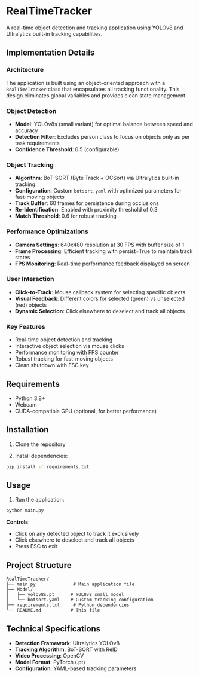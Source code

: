 # RealTimeTracker

A real-time object detection and tracking application using YOLOv8 and Ultralytics built-in tracking capabilities.

## Implementation Details

### Architecture

The application is built using an object-oriented approach with a `RealTimeTracker` class that encapsulates all tracking functionality. This design eliminates global variables and provides clean state management.

### Object Detection

- **Model**: YOLOv8s (small variant) for optimal balance between speed and accuracy
- **Detection Filter**: Excludes person class to focus on objects only as per task requirements
- **Confidence Threshold**: 0.5 (configurable)

### Object Tracking

- **Algorithm**: BoT-SORT (Byte Track + OCSort) via Ultralytics built-in tracking
- **Configuration**: Custom `botsort.yaml` with optimized parameters for fast-moving objects
- **Track Buffer**: 60 frames for persistence during occlusions
- **Re-Identification**: Enabled with proximity threshold of 0.3
- **Match Threshold**: 0.6 for robust tracking

### Performance Optimizations

- **Camera Settings**: 640x480 resolution at 30 FPS with buffer size of 1
- **Frame Processing**: Efficient tracking with persist=True to maintain track states
- **FPS Monitoring**: Real-time performance feedback displayed on screen

### User Interaction

- **Click-to-Track**: Mouse callback system for selecting specific objects
- **Visual Feedback**: Different colors for selected (green) vs unselected (red) objects
- **Dynamic Selection**: Click elsewhere to deselect and track all objects

### Key Features

- Real-time object detection and tracking
- Interactive object selection via mouse clicks
- Performance monitoring with FPS counter
- Robust tracking for fast-moving objects
- Clean shutdown with ESC key

## Requirements

- Python 3.8+
- Webcam
- CUDA-compatible GPU (optional, for better performance)

## Installation

1. Clone the repository

2. Install dependencies:

```bash
pip install -r requirements.txt
```

## Usage

1. Run the application:

```bash
python main.py
```

**Controls**:

- Click on any detected object to track it exclusively
- Click elsewhere to deselect and track all objects
- Press ESC to exit

## Project Structure

```text
RealTimeTracker/
├── main.py              # Main application file
├── Model/
│   ├── yolov8s.pt      # YOLOv8 small model
│   └── botsort.yaml    # Custom tracking configuration
├── requirements.txt     # Python dependencies
└── README.md           # This file
```

## Technical Specifications

- **Detection Framework**: Ultralytics YOLOv8
- **Tracking Algorithm**: BoT-SORT with ReID
- **Video Processing**: OpenCV
- **Model Format**: PyTorch (.pt)
- **Configuration**: YAML-based tracking parameters
